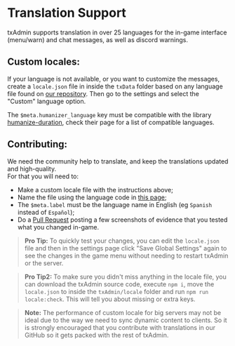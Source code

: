 # Translation Support
txAdmin supports translation  in over 25 languages for the in-game interface (menu/warn) and chat messages, as well as discord warnings.  


## Custom locales:
If your language is not available, or you want to customize the messages, create a `locale.json` file in inside the `txData` folder based on any language file found on [our repository](https://github.com/tabarra/txAdmin/tree/master/locale). Then go to the settings and select the "Custom" language option.  
  
The `$meta.humanizer_language` key must be compatible with the library [humanize-duration](https://www.npmjs.com/package/humanize-duration), check their page for a list of compatible languages.


## Contributing:
We need the community help to translate, and keep the translations updated and high-quality.  
For that you will need to:
- Make a custom locale file with the instructions above;
- Name the file using the language code in [this page](https://www.science.co.il/language/Locale-codes.php);
- The `$meta.label` must be the language name in English (eg `Spanish` instead of `Español`);
- Do a [Pull Request](https://github.com/tabarra/txAdmin/pulls) posting a few screenshots of evidence that you tested what you changed in-game.

> **Pro Tip:** To quickly test your changes, you can edit the `locale.json` file and then in the settings page click "Save Global Settings" again to see the changes in the game menu without needing to restart txAdmin or the server.

> **Pro Tip2:** To make sure you didn't miss anything in the locale file, you can download the txAdmin source code, execute `npm i`, move the `locale.json` to inside the `txAdmin/locale` folder and run `npm run locale:check`. This will tell you about missing or extra keys.

> **Note:** The performance of custom locale for big servers may not be ideal due to the way we need to sync dynamic content to clients. So it is strongly encouraged that you contribute with translations in our GitHub so it gets packed with the rest of txAdmin.

